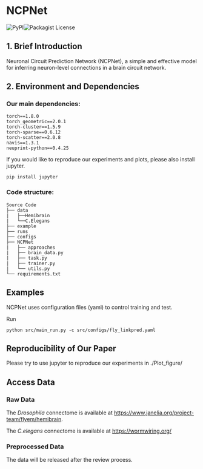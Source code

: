 # NCPNet
![PyPI](https://img.shields.io/pypi/v/NCPNet)![Packagist License](https://img.shields.io/packagist/l/mxz12119/NCPNet)


## 1. Brief Introduction
Neuronal Circuit Prediction Network (NCPNet), a simple and effective model for inferring neuron-level connections in a brain circuit network.
## 2. Environment and Dependencies
### Our main dependencies:
```
torch==1.8.0
torch_geometric==2.0.1
torch-cluster==1.5.9
torch-sparse==0.6.12
torch-scatter==2.0.8
navis==1.3.1
neuprint-python==0.4.25
```
If you would like to reproduce our experiments and plots, please also install jupyter.
```
pip install jupyter
```

### Code structure:
```
Source Code
├── data
|   ├──Hemibrain
|   └──C.Elegans
├── example
├── runs
├── configs
├── NCPNet
|   ├── approaches
|   ├── brain_data.py
|   ├── task.py
|   ├── trainer.py
|   └── utils.py
└── requirements.txt
```
## Examples
NCPNet uses configuration files (yaml) to control training and test.

Run 
```
python src/main_run.py -c src/configs/fly_linkpred.yaml
```
## Reproducibility of Our Paper
Please try to use jupyter to reproduce our experiments in ./Plot_figure/

## Access Data
### Raw Data
The *Drosophila* connectome is available at <https://www.janelia.org/project-team/flyem/hemibrain>.


The *C.elegans* connectome is available at <https://wormwiring.org/>
### Preprocessed Data
The data will be released after the review process.
<!-- The *Drosophila* connectome can be downloaded at <https://drive.google.com/file/d/1FQVZkzAgaDXSO9Dl7ken6oAohIlzKqWD/view?usp=sharing>

The *C.elegans* connectome is included in './data/'. -->






